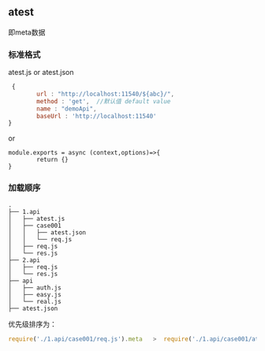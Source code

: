 ## atest
即meta数据

### 标准格式

atest.js  or atest.json
```js
 {
        url : "http://localhost:11540/${abc}/",
        method : 'get',  //默认值 default value
        name : "demoApi",
        baseUrl : 'http://localhost:11540'       
}

```

or

```
module.exports = async (context,options)=>{
        return {}
}

```

### 加载顺序

```
.
├── 1.api
│   ├── atest.js
│   ├── case001
│   │   ├── atest.json
│   │   └── req.js
│   ├── req.js
│   └── res.js
├── 2.api
│   ├── req.js
│   └── res.js
├── api
│   ├── auth.js
│   ├── easy.js
│   └── real.js
├── atest.json
```
优先级排序为：
```js
require('./1.api/case001/req.js').meta   >  require('./1.api/case001/atest.json') > require('./1.api/atest.js') > require('./atest.json')

```